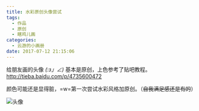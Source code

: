 ```yaml
---
title: 水彩原创头像尝试
tags:
  - 作品
  - 原创
  - 瞎鸡儿画
categories:
  - 云游的小画册
date: 2017-07-12 21:15:06
---
```


给朋友画的头像 _(:з」∠)_
基本是原创，上色参考了贴吧教程。
http://tieba.baidu.com/p/4735600472

颜色可能还是显得脏，=w=第一次尝试水彩风格加原创。（<del>自我满足感还是有的</del>）

![头像](https://qcloud-media.yunyoujun.cn/draw/duo-water-2.jpg)